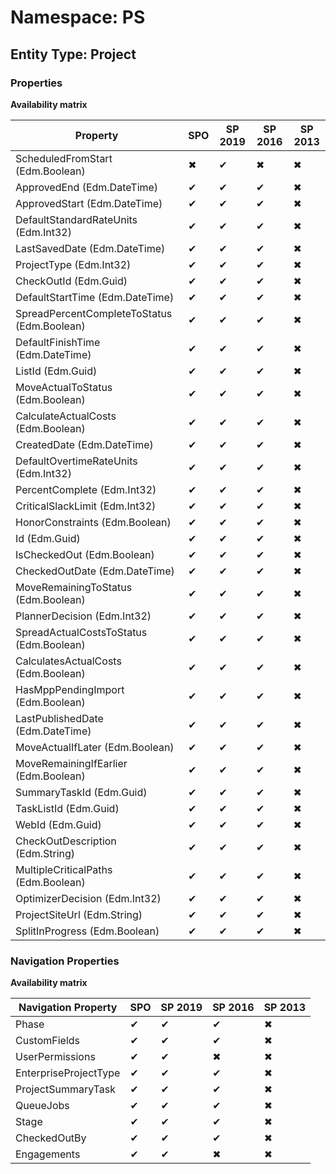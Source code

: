 # Namespace: PS
## Entity Type: Project

### Properties

**Availability matrix**

Property | SPO | SP 2019 | SP 2016 | SP 2013
----------|-----|---------|---------|--------
ScheduledFromStart (Edm.Boolean) | ✖ | ✔ | ✖ | ✖
ApprovedEnd (Edm.DateTime) | ✔ | ✔ | ✔ | ✖
ApprovedStart (Edm.DateTime) | ✔ | ✔ | ✔ | ✖
DefaultStandardRateUnits (Edm.Int32) | ✔ | ✔ | ✔ | ✖
LastSavedDate (Edm.DateTime) | ✔ | ✔ | ✔ | ✖
ProjectType (Edm.Int32) | ✔ | ✔ | ✔ | ✖
CheckOutId (Edm.Guid) | ✔ | ✔ | ✔ | ✖
DefaultStartTime (Edm.DateTime) | ✔ | ✔ | ✔ | ✖
SpreadPercentCompleteToStatus (Edm.Boolean) | ✔ | ✔ | ✔ | ✖
DefaultFinishTime (Edm.DateTime) | ✔ | ✔ | ✔ | ✖
ListId (Edm.Guid) | ✔ | ✔ | ✔ | ✖
MoveActualToStatus (Edm.Boolean) | ✔ | ✔ | ✔ | ✖
CalculateActualCosts (Edm.Boolean) | ✔ | ✔ | ✔ | ✖
CreatedDate (Edm.DateTime) | ✔ | ✔ | ✔ | ✖
DefaultOvertimeRateUnits (Edm.Int32) | ✔ | ✔ | ✔ | ✖
PercentComplete (Edm.Int32) | ✔ | ✔ | ✔ | ✖
CriticalSlackLimit (Edm.Int32) | ✔ | ✔ | ✔ | ✖
HonorConstraints (Edm.Boolean) | ✔ | ✔ | ✔ | ✖
Id (Edm.Guid) | ✔ | ✔ | ✔ | ✖
IsCheckedOut (Edm.Boolean) | ✔ | ✔ | ✔ | ✖
CheckedOutDate (Edm.DateTime) | ✔ | ✔ | ✔ | ✖
MoveRemainingToStatus (Edm.Boolean) | ✔ | ✔ | ✔ | ✖
PlannerDecision (Edm.Int32) | ✔ | ✔ | ✔ | ✖
SpreadActualCostsToStatus (Edm.Boolean) | ✔ | ✔ | ✔ | ✖
CalculatesActualCosts (Edm.Boolean) | ✔ | ✔ | ✔ | ✖
HasMppPendingImport (Edm.Boolean) | ✔ | ✔ | ✔ | ✖
LastPublishedDate (Edm.DateTime) | ✔ | ✔ | ✔ | ✖
MoveActualIfLater (Edm.Boolean) | ✔ | ✔ | ✔ | ✖
MoveRemainingIfEarlier (Edm.Boolean) | ✔ | ✔ | ✔ | ✖
SummaryTaskId (Edm.Guid) | ✔ | ✔ | ✔ | ✖
TaskListId (Edm.Guid) | ✔ | ✔ | ✔ | ✖
WebId (Edm.Guid) | ✔ | ✔ | ✔ | ✖
CheckOutDescription (Edm.String) | ✔ | ✔ | ✔ | ✖
MultipleCriticalPaths (Edm.Boolean) | ✔ | ✔ | ✔ | ✖
OptimizerDecision (Edm.Int32) | ✔ | ✔ | ✔ | ✖
ProjectSiteUrl (Edm.String) | ✔ | ✔ | ✔ | ✖
SplitInProgress (Edm.Boolean) | ✔ | ✔ | ✔ | ✖

### Navigation Properties

**Availability matrix**

Navigation Property | SPO | SP 2019 | SP 2016 | SP 2013
----------|-----|---------|---------|--------
Phase | ✔ | ✔ | ✔ | ✖
CustomFields | ✔ | ✔ | ✔ | ✖
UserPermissions | ✔ | ✔ | ✖ | ✖
EnterpriseProjectType | ✔ | ✔ | ✔ | ✖
ProjectSummaryTask | ✔ | ✔ | ✔ | ✖
QueueJobs | ✔ | ✔ | ✔ | ✖
Stage | ✔ | ✔ | ✔ | ✖
CheckedOutBy | ✔ | ✔ | ✔ | ✖
Engagements | ✔ | ✔ | ✖ | ✖
